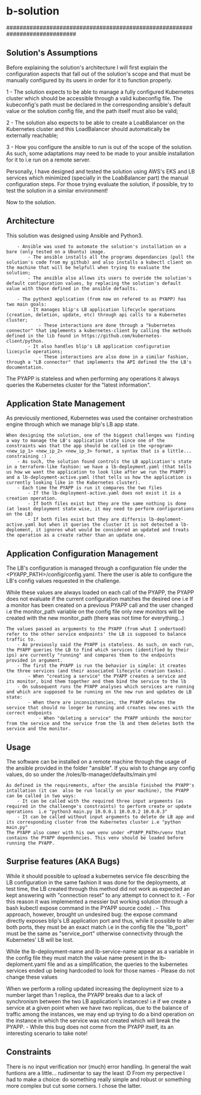 # b-solution

#############################################################################

## Solution's Assumptions

Before explaining the solution's architecture I will first explain the configuration aspects that fall out of the solution's scope and that must be manually configured by its users in order for it to function properly.

1 - The solution expects to be able to manage a fully configured Kubernetes cluster which should be accessible through a valid kubeconfig file. The kubeconfig's path must be declared in the corresponding ansible's default value or the solution config file, and the path itself must also be valid;

2 - The solution also expects to be able to create a LoabBalancer on the Kubernetes cluster and this LoadBalancer should automatically be externally reachable;

3 - How you configure the ansible to run is out of the scope of the solution. As such, some adaptations may need to be made to your ansible installation for it to  i.e run on a remote server.

Personally, I have designed and tested the solution using AWS's EKS and LB services which minimized (specially in the LoabBalancer part) the manual configuration steps. For those trying evaluate the solution, if possible, try to test the solution in a similar environment!

Now to the solution.


## Architecture  

This solution was designed using Ansible and Python3.
```
    - Ansible was used to automate the solution's installation on a bare (only tested on a Ubuntu) image.
        - The ansible installs all the programs dependancies (pull the solution's code from my github) and also installs a kubectl client on the machine that will be helpfull when trying to evaluate the solution;
        - The ansible also allows its users to overide the solution's default configuration values, by replacing the solution's default value with those defined in the ansible defaults.

    - The python3 application (from now on refered to as PYAPP) has two main goals:
        - It manages blip's LB application lifecycle operations (creation, deletion, update, etc) through api calls to a Kubernetes cluster;
            - These interactions are done through a "kubernetes connector" that implements a kubernetes-client by calling the methods defined in the lib found in https://github.com/kubernetes-client/python.
        - It also handles blip's LB application configuration licecycle operations;
            - These interactions are also done in a similar fashion, through a "LB connector" that implements the API defined the the LB's documentation.
```
The PYAPP is stateless and when performing any operations it always queries the Kubernetes cluster for the "latest information".

## Application State Management
As previously mentioned, Kubernetes was used the container orchestration engine through which we manage blip's LB app state. 
```
When designing the solution, one of the biggest challenges was finding a way to manage the LB's application state since one of the constraints was that the app should be called in the <program> <new_ip_1> <new_ip_2> <new_ip_3> format, a syntax that is a little... constraining :) .
    - As such, the solution found controls the LB application's state in a terraform-like fashion: we have a lb-deployment.yaml (that tells us how we want the application to look like after we run the PYAPP) and a lb-deployment-active.yaml (that tells us how the application is currently looking like in the Kubernetes cluster).
    - Each time the PYAPP is run it compares the two files
        - If the lb-deployment-active.yaml does not exist it is a creation operation.
        - If both files exist but they are the same nothing is done (at least deployment state wise, it may need to perform configurations on the LB)
        - If both files exist but they are differsis lb-deploment-active.yaml but when it queries the cluster it is not detected a lb-deploment, it ignores what would be considered an updated and treats the operation as a create rather than an update one.
```
## Application Configuration Management 
The LB's configuration is managed through a configuration file under the <PYAPP_PATH>/config/config.yaml. There the user is able to configure the LB's config values requested in the challenge.

While these values are always loaded on each call of the PYAPP, the PYAPP does not evaluate if the current configuration matches the desired one i.e If a monitor has been created on a previous PYAPP call and the user changed i.e the monitor_path variable on the config file only new monitors will be created with the new monitor_path (there was not time for everything...)
```
The values passed as arguments to the PYAPP (from what I undertood) refer to the other service endpoints' the LB is supposed to balance traffic to.
    - As previously said the PYAPP is stateless. As such, on each run, the PYAPP queries the LB to find which services (identified by their ips) are currently "running" and compares them to the endpoints provided in argument.
    - The first the PYAPP is run the behavior is simple: it creates the three services (and their associated lifecycle creation tasks).
        - When "creating a service" the PYAPP creates a service and its monitor, bind them together and them bind the service to the lb
    - On subsequent runs the PYAPP analyses which services are running and which are supposed to be running on the new run and updates de LB state:
        - When there are inconsistencies, the PYAPP deletes the service that should no longer be running and creates new ones with the correct endpoints
            - When "deleting a service" the PYAPP unbinds the monitor from the service and the service from the lb and them deletes both the service and the monitor.
```
## Usage 
The software can be installed on a remote machine through the usage of the ansible provided in the folder "ansible". If you wish to change any config values, do so under the <ansible>/roles/lb-manager/defaults/main.yml
```
As defined in the requirements, after the ansible finished the PYAPP's intallation (it can  also be run locally on your machine), the PYAPP can be called in two ways:
    - It can be called with the required three input arguments (as required in the challeenge's constraints) to perform create or update operations  i.e "python3 main.py 10.0.0.1 10.0.0.2 10.0.0.3" 
    - It can be called without input arguments to delete de LB app and its corresponding cluster from the Kubernetes cluster i.e "python main.py"
The PYAPP also comer with his own venv under <PYAPP_PATH>/venv that contains the PYAPP dependencies. This venv should be loaded before running the PYAPP.
```

## Surprise features (AKA Bugs)
While it should possible to upload a kubernetes service file describing the LB configuration in the same fashion it was done for the deployments, at test time, the LB created through this method did not work as expected an kept answering with "connection reset" to any attempt to connect to it.
    - For this reason it was implemented a messier but working solution (through a bash kubectl expose command in the PYAPP source code) .
    - This approach, however, brought un undesired bug: the expose command directly exposes blip's LB application port and thus, while it possible to alter both ports, they must be an exact match i.e in the config file the "lb_port" must be the same as "service_port" otherwise connectivity through the Kubernetes' LB will be lost.

While the lb-deployment-name and lb-service-name appear as a variable in the config file they must match the value name present in the lb-deploment.yaml file and as a simplification, the queries to the kubernetes services ended up being hardcoded to look for those names
	- Please do not change these values

When we perform a rolling updated increasing the deployment size to a number larget than 1 replica, the PYAPP breaks due to a lack of synchronism between the two LB application's instances! i.e if we create a service at a given point when we have two replicas, due to the balance of traffic among the instances, we may end up trying to do a bind operation on the instance in which the service was not created which will break the PYAPP.
    - While this bug does not come from the PYAPP itself, its an interesting scenario to take note!


## Constraints
There is no input verification nor (much) error handling.
In general the wait funtions are a little... rudimentar to say the least :D
From my perpective I had to make a choice: do something really simple and robust or something more complex but cut some corners. I chose the latter.







